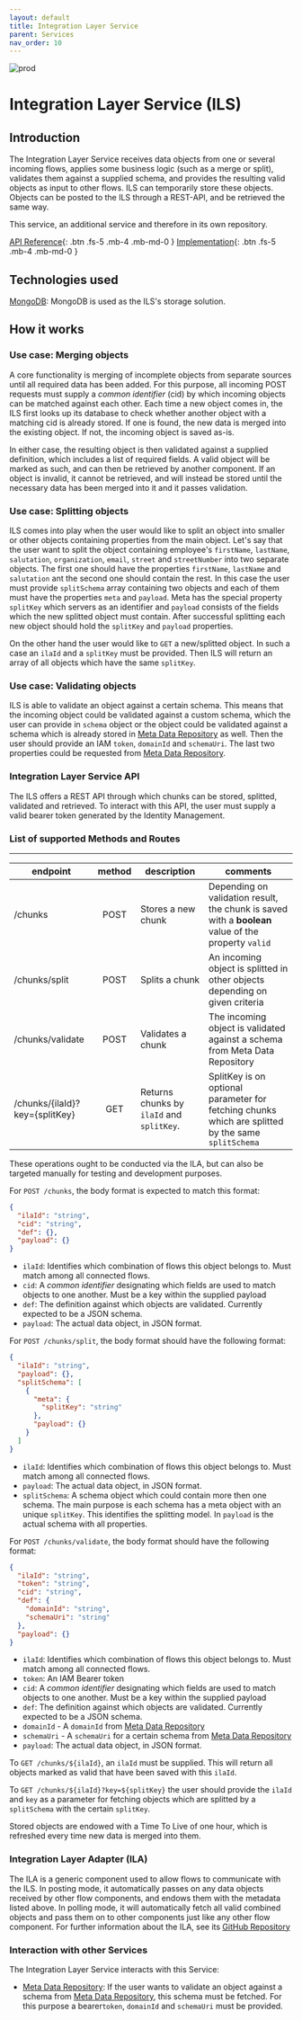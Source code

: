 ```yaml
---
layout: default
title: Integration Layer Service
parent: Services
nav_order: 10
---
```


<!-- Description Guidelines

Please note:
Use the full links to reference other files or images! Relative links will not work under our theme settings settings.
-->

<!-- please choose the appropriate batch and delete/comment the others  -->

![prod](https://img.shields.io/badge/Status-Production-brightgreen.svg)

# **Integration Layer Service (ILS)** <!-- make sure spelling is consistent with other sources and within this document -->

## Introduction

<!-- 2 sentences: what does it do and how -->

The Integration Layer Service receives data objects from one or several incoming flows, applies some business logic (such as a merge or split), validates them against a supplied schema, and provides the resulting valid objects as input to other flows. ILS can temporarily store these objects. Objects can be posted to the ILS through a REST-API, and be retrieved the same way.

This service, an additional service and therefore in its own repository.

[API Reference](http://ils.openintegrationhub.com/api-docs/){: .btn .fs-5 .mb-4 .mb-md-0 }
[Implementation](https://github.com/openintegrationhub/integration-layer-service){: .btn .fs-5 .mb-4 .mb-md-0 }

<!--[Service File](){: .btn .fs-5 .mb-4 .mb-md-0 }-->

## Technologies used

<!-- please name and elaborate on other technologies or standards the service uses -->

[MongoDB](https://www.mongodb.com/): MongoDB is used as the ILS's storage solution.

## How it works

<!-- describe core functionalities and underlying concepts in more detail -->

### Use case: Merging objects

A core functionality is merging of incomplete objects from separate sources until all required data has been added. For this purpose, all incoming POST requests must supply a _common identifier_ (cid) by which incoming objects can be matched against each other. Each time a new object comes in, the ILS first looks up its database to check whether another object with a matching cid is already stored. If one is found, the new data is merged into the existing object. If not, the incoming object is saved as-is.

In either case, the resulting object is then validated against a supplied definition, which includes a list of required fields. A valid object will be marked as such, and can then be retrieved by another component. If an object is invalid, it cannot be retrieved, and will instead be stored until the necessary data has been merged into it and it passes validation.

### Use case: Splitting objects

ILS comes into play when the user would like to split an object into smaller or other objects containing properties from the main object. Let's say that the user want to split the object containing employee's `firstName`, `lastName`, `salutation`, `organization`, `email`, `street` and `streetNumber` into two separate objects. The first one should have the properties `firstName`, `lastName` and `salutation` ant the second one should contain the rest. In this case the user must provide `splitSchema` array containing two objects and each of them must have the properties `meta` and `payload`. Meta has the special property `splitKey` which servers as an identifier and `payload` consists of the fields which the new splitted object must contain. After successful splitting each new object should hold the `splitKey` and `payload` properties.

On the other hand the user would like to `GET` a new/splitted object. In such a case an `ilaId` and a `splitKey` must be provided. Then ILS will return an array of all objects which have the same `splitKey`.

### Use case: Validating objects

ILS is able to validate an object against a certain schema. This means that the incoming object could be validated against a custom schema, which the user can provide in `schema` object or the object could be validated against a schema which is already stored in [Meta Data Repository](https://openintegrationhub.github.io//docs/5%20-%20Services/MetaDataRepository.html) as well. Then the user should provide an IAM `token`, `domainId` and `schemaUri`. The last two properties could be requested from [Meta Data Repository](https://openintegrationhub.github.io//docs/5%20-%20Services/MetaDataRepository.html).

### Integration Layer Service API

The ILS offers a REST API through which chunks can be stored, splitted, validated and retrieved. To interact with this API, the user must supply a valid bearer token generated by the Identity Management.

### List of supported Methods and Routes

---

| endpoint                       | method | description                               | comments                                                                                            |
| ------------------------------ | :----: | ----------------------------------------- | --------------------------------------------------------------------------------------------------- |
| /chunks                        |  POST  | Stores a new chunk                        | Depending on validation result, the chunk is saved with a **boolean** value of the property `valid` |
| /chunks/split                  |  POST  | Splits a chunk                            | An incoming object is splitted in other objects depending on given criteria                         |
| /chunks/validate               |  POST  | Validates a chunk                         | The incoming object is validated against a schema from Meta Data Repository                         |
| /chunks/{ilaId}?key={splitKey} |  GET   | Returns chunks by `ilaId` and `splitKey`. | SplitKey is on optional parameter for fetching chunks which are splitted by the same `splitSchema`  |

These operations ought to be conducted via the ILA, but can also be targeted manually for testing and development purposes.

For `POST /chunks`, the body format is expected to match this format:

```json
{
  "ilaId": "string",
  "cid": "string",
  "def": {},
  "payload": {}
}
```

- `ilaId`: Identifies which combination of flows this object belongs to. Must match among all connected flows.
- `cid`: A _common identifier_ designating which fields are used to match objects to one another. Must be a key within the supplied payload
- `def`: The definition against which objects are validated. Currently expected to be a JSON schema.
- `payload`: The actual data object, in JSON format.

For `POST /chunks/split`, the body format should have the following format:

```json
{
  "ilaId": "string",
  "payload": {},
  "splitSchema": [
    {
      "meta": {
        "splitKey": "string"
      },
      "payload": {}
    }
  ]
}
```

- `ilaId`: Identifies which combination of flows this object belongs to. Must match among all connected flows.
- `payload`: The actual data object, in JSON format.
- `splitSchema`: A schema object which could contain more then one schema. The main purpose is each schema has a meta object with an unique `splitKey`. This identifies the splitting model. In `payload` is the actual schema with all properties.

For `POST /chunks/validate`, the body format should have the following format:

```json
{
  "ilaId": "string",
  "token": "string",
  "cid": "string",
  "def": {
    "domainId": "string",
    "schemaUri": "string"
  },
  "payload": {}
}
```

- `ilaId`: Identifies which combination of flows this object belongs to. Must match among all connected flows.
- `token`: An IAM Bearer token
- `cid`: A _common identifier_ designating which fields are used to match objects to one another. Must be a key within the supplied payload
- `def`: The definition against which objects are validated. Currently expected to be a JSON schema.
- `domainId` - A `domainId` from [Meta Data Repository](https://openintegrationhub.github.io//docs/5%20-%20Services/MetaDataRepository.html)
- `schemaUri` - A `schemaUri` for a certain schema from [Meta Data Repository](https://openintegrationhub.github.io//docs/5%20-%20Services/MetaDataRepository.html)
- `payload`: The actual data object, in JSON format.

To `GET /chunks/${ilaId}`, an `ilaId` must be supplied. This will return all objects marked as valid that have been saved with this `ilaId`.

To `GET /chunks/${ilaId}?key=${splitKey}` the user should provide the `ilaId` and `key` as a parameter for fetching objects which are splitted by a `splitSchema` with the certain `splitKey`.

Stored objects are endowed with a Time To Live of one hour, which is refreshed every time new data is merged into them.

### Integration Layer Adapter (ILA)

The ILA is a generic component used to allow flows to communicate with the ILS. In posting mode, it automatically passes on any data objects received by other flow components, and endows them with the metadata listed above. In polling mode, it will automatically fetch all valid combined objects and pass them on to other components just like any other flow component. For further information about the ILA, see its [GitHub Repository](https://github.com/openintegrationhub/integration-layer-adapter)

### Interaction with other Services

The Integration Layer Service interacts with this Service:

- [Meta Data Repository](https://openintegrationhub.github.io//docs/5%20-%20Services/MetaDataRepository.html): If the user wants to validate an object against a schema from [Meta Data Repository](https://openintegrationhub.github.io//docs/5%20-%20Services/MetaDataRepository.html), this schema must be fetched. For this purpose a bearer`token`, `domainId` and `schemaUri` must be provided.
